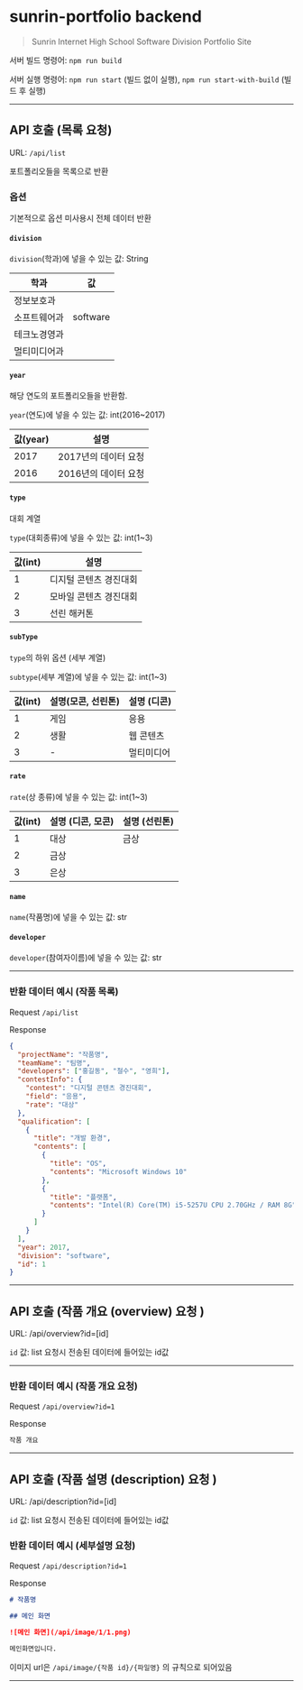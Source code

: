 # sunrin-portfolio backend

> Sunrin Internet High School Software Division Portfolio Site

서버 빌드 명령어: `npm run build`

서버 실행 명령어: `npm run start` (빌드 없이 실행), `npm run start-with-build` (빌드 후 실행)

---

## API 호출 (목록 요청)

URL: `/api/list`

포트폴리오들을 목록으로 반환

### 옵션

기본적으로 옵션 미사용시 전체 데이터 반환

#### `division`

`division`(학과)에 넣을 수 있는 값: String

학과         | 값
------------ | ------------
정보보호과   |
소프트웨어과 | software
테크노경영과 |
멀티미디어과 |

#### `year`

해당 연도의 포트폴리오들을 반환함.

`year`(연도)에 넣을 수 있는 값: int(2016~2017)

값(year)   | 설명
---------- | --------------------
2017       | 2017년의 데이터 요청
2016       | 2016년의 데이터 요청

#### `type`

대회 계열

`type`(대회종류)에 넣을 수 있는 값: int(1~3)

값(int) | 설명
------- | ----------------------
1       | 디지털 콘텐츠 경진대회
2       | 모바일 콘텐츠 경진대회
3       | 선린 해커톤

#### `subType`

`type`의 하위 옵션 (세부 계열)

`subtype`(세부 계열)에 넣을 수 있는 값: int(1~3)

값(int) | 설명(모콘, 선린톤) | 설명 (디콘)
------- | -------------------| ----
1       | 게임               | 응용
2       | 생활               | 웹 콘텐츠
3       | -                  | 멀티미디어

#### `rate`

`rate`(상 종류)에 넣을 수 있는 값: int(1~3)

값(int) | 설명 (디콘, 모콘) | 설명 (선린톤)
------- | ----------------- | -------------
1       | 대상              | 금상
2       | 금상              |
3       | 은상

#### `name`

`name`(작품명)에 넣을 수 있는 값: str

#### `developer`

`developer`(참여자이름)에 넣을 수 있는 값: str

---

### 반환 데이터 예시 (작품 목록)

Request `/api/list`

Response

```json
{
  "projectName": "작품명",
  "teamName": "팀명",
  "developers": ["홍길동", "철수", "영희"],
  "contestInfo": {
    "contest": "디지털 콘텐츠 경진대회",
    "field": "응용",
    "rate": "대상"
  },
  "qualification": [
    {
      "title": "개발 환경",
      "contents": [
        {
          "title": "OS",
          "contents": "Microsoft Windows 10"
        },
        {
          "title": "플랫폼",
          "contents": "Intel(R) Core(TM) i5-5257U CPU 2.70GHz / RAM 8G"
        }
      ]
    }
  ],
  "year": 2017,
  "division": "software",
  "id": 1
}
```

---

## API 호출 (작품 개요 (overview) 요청 )

URL: /api/overview?id=[id]

`id` 값: list 요청시 전송된 데이터에 들어있는 id값

---

### 반환 데이터 예시 (작품 개요 요청)

Request `/api/overview?id=1`

Response

```md
작품 개요
```

---

## API 호출 (작품 설명 (description) 요청 )

URL: /api/description?id=[id]

`id` 값: list 요청시 전송된 데이터에 들어있는 id값

### 반환 데이터 예시 (세부설명 요청)

Request `/api/description?id=1`

Response

```md
# 작품명

## 메인 화면

![메인 화면](/api/image/1/1.png)

메인화면입니다.

```

이미지 url은 `/api/image/{작품 id}/{파일명}` 의 규칙으로 되어있음

---
